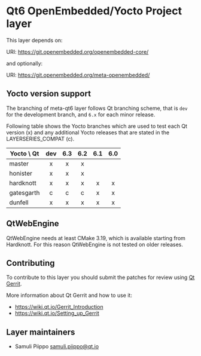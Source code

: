 Qt6 OpenEmbedded/Yocto Project layer
====================================

This layer depends on:

URI: https://git.openembedded.org/openembedded-core/

and optionally:

URI: https://git.openembedded.org/meta-openembedded/

Yocto version support
---------------------

The branching of meta-qt6 layer follows Qt branching scheme, that is
`dev` for the development branch, and `6.x` for each minor release.

Following table shows the Yocto branches which are used to test each
Qt version (x) and any additional Yocto releases that are stated in
the LAYERSERIES_COMPAT (c).

| Yocto \ Qt | dev | 6.3 | 6.2 | 6.1 | 6.0 |
| ---------- |:---:|:---:|:---:|:---:|:---:|
| master     |  x  |  x  |  x  |     |     |
| honister   |  x  |  x  |  x  |     |     |
| hardknott  |  x  |  x  |  x  |  x  |  x  |
| gatesgarth |  c  |  c  |  c  |  x  |  x  |
| dunfell    |  x  |  x  |  x  |  x  |  x  |

QtWebEngine
-----------

QtWebEngine needs at least CMake 3.19, which is available starting from Hardknott.
For this reason QtWebEngine is not tested on older releases.

Contributing
------------

To contribute to this layer you should submit the patches for review using
[Qt Gerrit](https://codereview.qt-project.org).

More information about Qt Gerrit and how to use it:
 - https://wiki.qt.io/Gerrit_Introduction
 - https://wiki.qt.io/Setting_up_Gerrit

Layer maintainers
-----------------

 - Samuli Piippo <samuli.piippo@qt.io>

